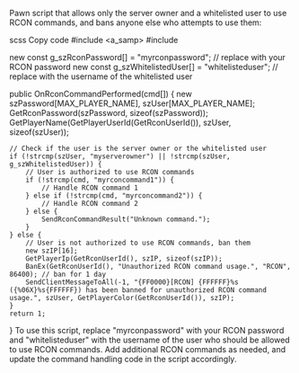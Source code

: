 Pawn script that allows only the server owner and a whitelisted user to use RCON commands, and bans anyone else who attempts to use them:

scss
Copy code
#include <a_samp>
#include <sscanf2>

new const g_szRconPassword[] = "myrconpassword"; // replace with your RCON password
new const g_szWhitelistedUser[] = "whitelisteduser"; // replace with the username of the whitelisted user

public OnRconCommandPerformed(cmd[]) {
    new szPassword[MAX_PLAYER_NAME], szUser[MAX_PLAYER_NAME];
    GetRconPassword(szPassword, sizeof(szPassword));
    GetPlayerName(GetPlayerUserId(GetRconUserId()), szUser, sizeof(szUser));

    // Check if the user is the server owner or the whitelisted user
    if (!strcmp(szUser, "myserverowner") || !strcmp(szUser, g_szWhitelistedUser)) {
        // User is authorized to use RCON commands
        if (!strcmp(cmd, "myrconcommand1")) {
            // Handle RCON command 1
        } else if (!strcmp(cmd, "myrconcommand2")) {
            // Handle RCON command 2
        } else {
            SendRconCommandResult("Unknown command.");
        }
    } else {
        // User is not authorized to use RCON commands, ban them
        new szIP[16];
        GetPlayerIp(GetRconUserId(), szIP, sizeof(szIP));
        BanEx(GetRconUserId(), "Unauthorized RCON command usage.", "RCON", 86400); // ban for 1 day
        SendClientMessageToAll(-1, "{FF0000}[RCON] {FFFFFF}%s ({%06X}%s{FFFFFF}) has been banned for unauthorized RCON command usage.", szUser, GetPlayerColor(GetRconUserId()), szIP);
    }
    return 1;
}
To use this script, replace "myrconpassword" with your RCON password and "whitelisteduser" with the username of the user who should be allowed to use RCON commands. Add additional RCON commands as needed, and update the command handling code in the script accordingly.
